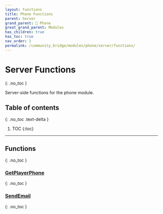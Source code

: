 ```yaml
---
layout: functions
title: Phone Functions
parent: Server
grand_parent: 📱 Phone
great_grand_parent: Modules
has_children: true
has_toc: true
nav_order: 1
permalink: /community_bridge/modules/phone/server/functions/
---
```


# Server Functions
{: .no_toc }

Server-side functions for the phone module.

## Table of contents
{: .no_toc .text-delta }

1. TOC
{:toc}

---
## Functions
{: .no_toc }


### [GetPlayerPhone](GetPlayerPhone)
{: .no_toc }

### [SendEmail](SendEmail)
{: .no_toc }


